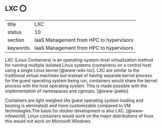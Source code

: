 ## LXC :o:


|          |                                         |
| -------- | --------------------------------------- |
| title    | LXC                                     | 
| status   | 10                                      |
| section  | IaaS Management from HPC to hypervisors |
| keywords | IaaS Management from HPC to hypervisors |


     
LXC (Linux Containers) is an operating-system-level virtualization
method for running multiple isolated Linux systems (containers) on a
control host using a single Linux kernel [@www-wiki-lxc]. LXC are
similar to the traditional virtual machines but instead of having
separate kernel process for the guest operating system being run,
containers would share the kernel process with the host operating
system. This is made possible with the implementation of namespaces
and cgroups. [@www-jpablo]

Containers are light weighed (As guest operating system loading and
booting is eliminated) and more customizable compared to VM
technologies.The basis for docker development is also
LXC. [@www-infoworld]. Linux containers would work on the major
distributions of linux this would not work on Microsoft Windows.
  

